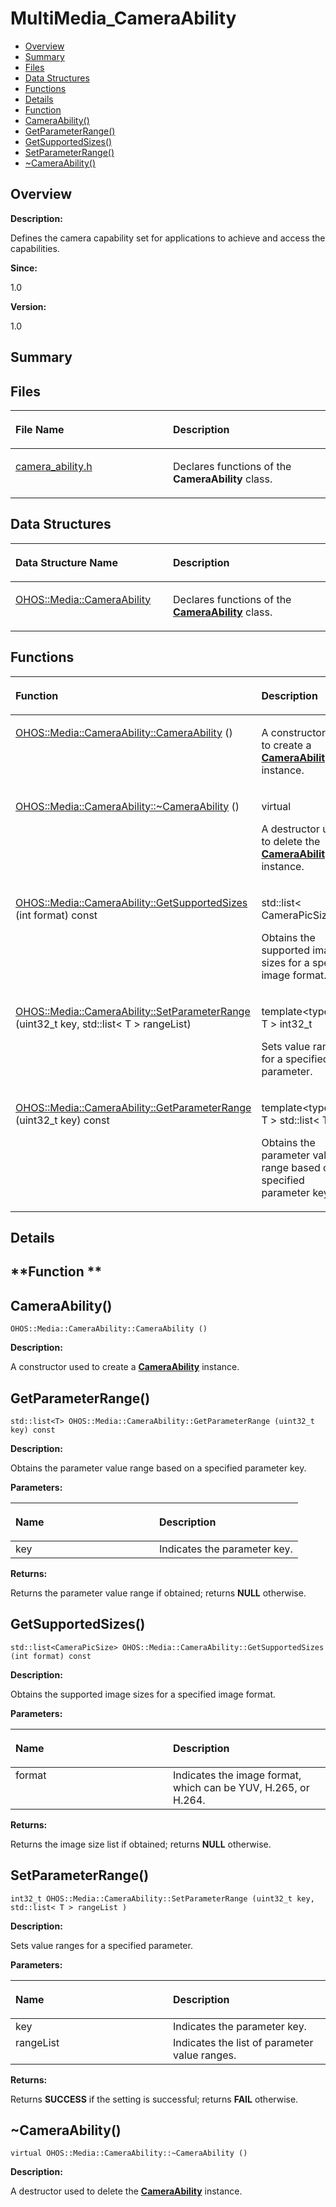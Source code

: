 # MultiMedia\_CameraAbility<a name="ZH-CN_TOPIC_0000001054479517"></a>

-   [Overview](#section59896362165625)
-   [Summary](#section1342120614165625)
-   [Files](#files)
-   [Data Structures](#nested-classes)
-   [Functions](#func-members)
-   [Details](#section1351292470165625)
-   [Function](#section23304000165625)
-   [CameraAbility\(\)](#ga7f1b94b32f7c7b121ea14b3147788497)
-   [GetParameterRange\(\)](#ga3fb9142cc5bbeafef3201ecaaf50c737)
-   [GetSupportedSizes\(\)](#ga840850d531b96cc5a829b257ade3c7e6)
-   [SetParameterRange\(\)](#ga23410306b850fe7edcb736f50fe8048d)
-   [\~CameraAbility\(\)](#ga797435bcd10278e33fb7b6f4951f0d7f)

## **Overview**<a name="section59896362165625"></a>

**Description:**

Defines the camera capability set for applications to achieve and access the capabilities. 

**Since:**

1.0

**Version:**

1.0

## **Summary**<a name="section1342120614165625"></a>

## Files<a name="files"></a>

<a name="table2070050393165625"></a>
<table><thead align="left"><tr id="row6391294165625"><th class="cellrowborder" valign="top" width="50%" id="mcps1.1.3.1.1"><p id="p1009479859165625"><a name="p1009479859165625"></a><a name="p1009479859165625"></a>File Name</p>
</th>
<th class="cellrowborder" valign="top" width="50%" id="mcps1.1.3.1.2"><p id="p78425149165625"><a name="p78425149165625"></a><a name="p78425149165625"></a>Description</p>
</th>
</tr>
</thead>
<tbody><tr id="row2118012632165625"><td class="cellrowborder" valign="top" width="50%" headers="mcps1.1.3.1.1 "><p id="p1407978261165625"><a name="p1407978261165625"></a><a name="p1407978261165625"></a><a href="camera_ability-h.md">camera_ability.h</a></p>
</td>
<td class="cellrowborder" valign="top" width="50%" headers="mcps1.1.3.1.2 "><p id="p1287626289165625"><a name="p1287626289165625"></a><a name="p1287626289165625"></a>Declares functions of the <strong id="b1721319501165625"><a name="b1721319501165625"></a><a name="b1721319501165625"></a>CameraAbility</strong> class. </p>
</td>
</tr>
</tbody>
</table>

## Data Structures<a name="nested-classes"></a>

<a name="table532966494165625"></a>
<table><thead align="left"><tr id="row616512864165625"><th class="cellrowborder" valign="top" width="50%" id="mcps1.1.3.1.1"><p id="p138599350165625"><a name="p138599350165625"></a><a name="p138599350165625"></a>Data Structure Name</p>
</th>
<th class="cellrowborder" valign="top" width="50%" id="mcps1.1.3.1.2"><p id="p435809614165625"><a name="p435809614165625"></a><a name="p435809614165625"></a>Description</p>
</th>
</tr>
</thead>
<tbody><tr id="row294938108165625"><td class="cellrowborder" valign="top" width="50%" headers="mcps1.1.3.1.1 "><p id="p12265009165625"><a name="p12265009165625"></a><a name="p12265009165625"></a><a href="OHOS-Media-CameraAbility.md">OHOS::Media::CameraAbility</a></p>
</td>
<td class="cellrowborder" valign="top" width="50%" headers="mcps1.1.3.1.2 "><p id="p523213496165625"><a name="p523213496165625"></a><a name="p523213496165625"></a>Declares functions of the <strong id="b1679199873165625"><a name="b1679199873165625"></a><a name="b1679199873165625"></a><a href="OHOS-Media-CameraAbility.md">CameraAbility</a></strong> class. </p>
</td>
</tr>
</tbody>
</table>

## Functions<a name="func-members"></a>

<a name="table1196922009165625"></a>
<table><thead align="left"><tr id="row1340161621165625"><th class="cellrowborder" valign="top" width="50%" id="mcps1.1.3.1.1"><p id="p1719082145165625"><a name="p1719082145165625"></a><a name="p1719082145165625"></a>Function</p>
</th>
<th class="cellrowborder" valign="top" width="50%" id="mcps1.1.3.1.2"><p id="p1186694806165625"><a name="p1186694806165625"></a><a name="p1186694806165625"></a>Description</p>
</th>
</tr>
</thead>
<tbody><tr id="row1921635347165625"><td class="cellrowborder" valign="top" width="50%" headers="mcps1.1.3.1.1 "><p id="p1217193645165625"><a name="p1217193645165625"></a><a name="p1217193645165625"></a><a href="MultiMedia_CameraAbility.md#ga7f1b94b32f7c7b121ea14b3147788497">OHOS::Media::CameraAbility::CameraAbility</a> ()</p>
</td>
<td class="cellrowborder" valign="top" width="50%" headers="mcps1.1.3.1.2 "><p id="p1503938242165625"><a name="p1503938242165625"></a><a name="p1503938242165625"></a> </p>
<p id="p365489030165625"><a name="p365489030165625"></a><a name="p365489030165625"></a>A constructor used to create a <strong id="b2057620139165625"><a name="b2057620139165625"></a><a name="b2057620139165625"></a><a href="OHOS-Media-CameraAbility.md">CameraAbility</a></strong> instance. </p>
</td>
</tr>
<tr id="row1491535356165625"><td class="cellrowborder" valign="top" width="50%" headers="mcps1.1.3.1.1 "><p id="p948199926165625"><a name="p948199926165625"></a><a name="p948199926165625"></a><a href="MultiMedia_CameraAbility.md#ga797435bcd10278e33fb7b6f4951f0d7f">OHOS::Media::CameraAbility::~CameraAbility</a> ()</p>
</td>
<td class="cellrowborder" valign="top" width="50%" headers="mcps1.1.3.1.2 "><p id="p913341613165625"><a name="p913341613165625"></a><a name="p913341613165625"></a>virtual </p>
<p id="p1398063220165625"><a name="p1398063220165625"></a><a name="p1398063220165625"></a>A destructor used to delete the <strong id="b213982537165625"><a name="b213982537165625"></a><a name="b213982537165625"></a><a href="OHOS-Media-CameraAbility.md">CameraAbility</a></strong> instance. </p>
</td>
</tr>
<tr id="row1952825735165625"><td class="cellrowborder" valign="top" width="50%" headers="mcps1.1.3.1.1 "><p id="p279649834165625"><a name="p279649834165625"></a><a name="p279649834165625"></a><a href="MultiMedia_CameraAbility.md#ga840850d531b96cc5a829b257ade3c7e6">OHOS::Media::CameraAbility::GetSupportedSizes</a> (int format) const</p>
</td>
<td class="cellrowborder" valign="top" width="50%" headers="mcps1.1.3.1.2 "><p id="p779752790165625"><a name="p779752790165625"></a><a name="p779752790165625"></a>std::list&lt; CameraPicSize &gt; </p>
<p id="p1708677298165625"><a name="p1708677298165625"></a><a name="p1708677298165625"></a>Obtains the supported image sizes for a specified image format. </p>
</td>
</tr>
<tr id="row1754453049165625"><td class="cellrowborder" valign="top" width="50%" headers="mcps1.1.3.1.1 "><p id="p749937802165625"><a name="p749937802165625"></a><a name="p749937802165625"></a><a href="MultiMedia_CameraAbility.md#ga23410306b850fe7edcb736f50fe8048d">OHOS::Media::CameraAbility::SetParameterRange</a> (uint32_t key, std::list&lt; T &gt; rangeList)</p>
</td>
<td class="cellrowborder" valign="top" width="50%" headers="mcps1.1.3.1.2 "><p id="p2017067216165625"><a name="p2017067216165625"></a><a name="p2017067216165625"></a>template&lt;typename T &gt; int32_t </p>
<p id="p1484943995165625"><a name="p1484943995165625"></a><a name="p1484943995165625"></a>Sets value ranges for a specified parameter. </p>
</td>
</tr>
<tr id="row1439000424165625"><td class="cellrowborder" valign="top" width="50%" headers="mcps1.1.3.1.1 "><p id="p1955823406165625"><a name="p1955823406165625"></a><a name="p1955823406165625"></a><a href="MultiMedia_CameraAbility.md#ga3fb9142cc5bbeafef3201ecaaf50c737">OHOS::Media::CameraAbility::GetParameterRange</a> (uint32_t key) const</p>
</td>
<td class="cellrowborder" valign="top" width="50%" headers="mcps1.1.3.1.2 "><p id="p285420957165625"><a name="p285420957165625"></a><a name="p285420957165625"></a>template&lt;typename T &gt; std::list&lt; T &gt; </p>
<p id="p2064329154165625"><a name="p2064329154165625"></a><a name="p2064329154165625"></a>Obtains the parameter value range based on a specified parameter key. </p>
</td>
</tr>
</tbody>
</table>

## **Details**<a name="section1351292470165625"></a>

## **Function **<a name="section23304000165625"></a>

## CameraAbility\(\)<a name="ga7f1b94b32f7c7b121ea14b3147788497"></a>

```
OHOS::Media::CameraAbility::CameraAbility ()
```

 **Description:**

A constructor used to create a  **[CameraAbility](OHOS-Media-CameraAbility.md)**  instance. 

## GetParameterRange\(\)<a name="ga3fb9142cc5bbeafef3201ecaaf50c737"></a>

```
std::list<T> OHOS::Media::CameraAbility::GetParameterRange (uint32_t key) const
```

 **Description:**

Obtains the parameter value range based on a specified parameter key. 

**Parameters:**

<a name="table1853879664165625"></a>
<table><thead align="left"><tr id="row269539406165625"><th class="cellrowborder" valign="top" width="50%" id="mcps1.1.3.1.1"><p id="p976332592165625"><a name="p976332592165625"></a><a name="p976332592165625"></a>Name</p>
</th>
<th class="cellrowborder" valign="top" width="50%" id="mcps1.1.3.1.2"><p id="p1217506138165625"><a name="p1217506138165625"></a><a name="p1217506138165625"></a>Description</p>
</th>
</tr>
</thead>
<tbody><tr id="row1251956493165625"><td class="cellrowborder" valign="top" width="50%" headers="mcps1.1.3.1.1 ">key</td>
<td class="cellrowborder" valign="top" width="50%" headers="mcps1.1.3.1.2 ">Indicates the parameter key. </td>
</tr>
</tbody>
</table>

**Returns:**

Returns the parameter value range if obtained; returns  **NULL**  otherwise. 

## GetSupportedSizes\(\)<a name="ga840850d531b96cc5a829b257ade3c7e6"></a>

```
std::list<CameraPicSize> OHOS::Media::CameraAbility::GetSupportedSizes (int format) const
```

 **Description:**

Obtains the supported image sizes for a specified image format. 

**Parameters:**

<a name="table664064033165625"></a>
<table><thead align="left"><tr id="row143395444165625"><th class="cellrowborder" valign="top" width="50%" id="mcps1.1.3.1.1"><p id="p811083502165625"><a name="p811083502165625"></a><a name="p811083502165625"></a>Name</p>
</th>
<th class="cellrowborder" valign="top" width="50%" id="mcps1.1.3.1.2"><p id="p1238666069165625"><a name="p1238666069165625"></a><a name="p1238666069165625"></a>Description</p>
</th>
</tr>
</thead>
<tbody><tr id="row1799204703165625"><td class="cellrowborder" valign="top" width="50%" headers="mcps1.1.3.1.1 ">format</td>
<td class="cellrowborder" valign="top" width="50%" headers="mcps1.1.3.1.2 ">Indicates the image format, which can be YUV, H.265, or H.264. </td>
</tr>
</tbody>
</table>

**Returns:**

Returns the image size list if obtained; returns  **NULL**  otherwise. 

## SetParameterRange\(\)<a name="ga23410306b850fe7edcb736f50fe8048d"></a>

```
int32_t OHOS::Media::CameraAbility::SetParameterRange (uint32_t key, std::list< T > rangeList )
```

 **Description:**

Sets value ranges for a specified parameter. 

**Parameters:**

<a name="table865722346165625"></a>
<table><thead align="left"><tr id="row1985622562165625"><th class="cellrowborder" valign="top" width="50%" id="mcps1.1.3.1.1"><p id="p457420672165625"><a name="p457420672165625"></a><a name="p457420672165625"></a>Name</p>
</th>
<th class="cellrowborder" valign="top" width="50%" id="mcps1.1.3.1.2"><p id="p272375130165625"><a name="p272375130165625"></a><a name="p272375130165625"></a>Description</p>
</th>
</tr>
</thead>
<tbody><tr id="row1456797159165625"><td class="cellrowborder" valign="top" width="50%" headers="mcps1.1.3.1.1 ">key</td>
<td class="cellrowborder" valign="top" width="50%" headers="mcps1.1.3.1.2 ">Indicates the parameter key. </td>
</tr>
<tr id="row1231937533165625"><td class="cellrowborder" valign="top" width="50%" headers="mcps1.1.3.1.1 ">rangeList</td>
<td class="cellrowborder" valign="top" width="50%" headers="mcps1.1.3.1.2 ">Indicates the list of parameter value ranges. </td>
</tr>
</tbody>
</table>

**Returns:**

Returns  **SUCCESS**  if the setting is successful; returns  **FAIL**  otherwise. 

## \~CameraAbility\(\)<a name="ga797435bcd10278e33fb7b6f4951f0d7f"></a>

```
virtual OHOS::Media::CameraAbility::~CameraAbility ()
```

 **Description:**

A destructor used to delete the  **[CameraAbility](OHOS-Media-CameraAbility.md)**  instance. 

